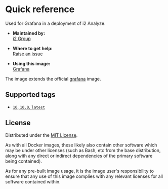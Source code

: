 # Quick reference

Used for Grafana in a deployment of i2 Analyze.

* **Maintained by:**  
  [i2 Group](https://i2group.com/)

* **Where to get help:**  
  [Raise an issue](https://github.com/i2group/analyze-docker/issues?q=is%3Aissue+is%3Aopen)

* **Using this image:**  
  [Grafana](https://i2group.github.io/analyze-containers/content/images%20and%20containers/grafana.html)

The image extends the official [grafana](https://hub.docker.com/r/grafana/grafana) image.

## Supported tags

* [`10`, `10.0`, `latest`](https://github.com/i2group/analyze-docker/blob/cd/images/grafana/10.0/Dockerfile)

## License

Distributed under the [MIT License](../../LICENSE).

As with all Docker images, these likely also contain other software which may be under other licenses (such as Bash, etc from the base distribution, along with any direct or indirect dependencies of the primary software being contained).

As for any pre-built image usage, it is the image user's responsibility to ensure that any use of this image complies with any relevant licenses for all software contained within.
